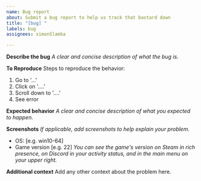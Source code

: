 ```yaml
---
name: Bug report
about: Submit a bug report to help us track that bastard down
title: "[bug] "
labels: bug
assignees: simonSlamka

---
```


**Describe the bug**
_A clear and concise description of what the bug is._

**To Reproduce**
Steps to reproduce the behavior:
1. Go to '...'
2. Click on '....'
3. Scroll down to '....'
4. See error

**Expected behavior**
_A clear and concise description of what you expected to happen._

**Screenshots**
_If applicable, add screenshots to help explain your problem._

 - OS: [e.g. win10-64]
 - Game version [e.g. 22]
_You can see the game's version on Steam in rich presence, on Discord in your activity status, and in the main menu on your upper right._

**Additional context**
Add any other context about the problem here.

